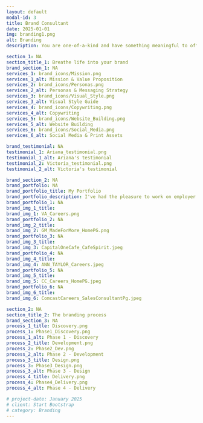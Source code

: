 ```yaml
---
layout: default
modal-id: 3
title: Brand Consultant
date: 2025-01-01
img: branding1.png
alt: Branding
description: You are one-of-a-kind and have something meaningful to offer the world. Your brand should reflect that. By developing distinctive visuals and written elements aligned with your values and goals, you can show your authentic self and attract the kindred spirits you seek. I can help you create a unique brand identity that builds recognition, connection and trust with your audience.

section_1: NA
section_title_1: Breathe life into your brand
brand_section_1: NA
services_1: brand_icons/Mission.png
services_1_alt: Mission & Value Proposition
services_2: brand_icons/Personas.png
services_2_alt: Personas & Messaging Strategy
services_3: brand_icons/Visual_Style.png
services_3_alt: Visual Style Guide
services_4: brand_icons/Copywriting.png
services_4_alt: Copywriting
services_5: brand_icons/Website_Building.png
services_5_alt: Website Building
services_6: brand_icons/Social_Media.png
services_6_alt: Social Media & Print Assets

brand_testimonial: NA
testimonial_1: Ariana_testimonial.png
testimonial_1_alt: Ariana's testimonial
testimonial_2: Victoria_testimonial.png
testimonial_2_alt: Victoria's testimonial

brand_section_2: NA
brand_portfolio: NA
brand_portfolio_title: My Portfolio
brand_portfolio_description: I've had the pleasure to work on employer branding projects for major companies across industries—General Motors, Northrop Grumman, US Department of State, Capital One, Macy's, Ann Taylor and more.
brand_portfolio_1: NA
brand_img_1_title: 
brand_img_1: VA_Careers.png
brand_portfolio_2: NA
brand_img_2_title: 
brand_img_2: GM_MadeForMore_HomePG.png
brand_portfolio_3: NA
brand_img_3_title: 
brand_img_3: CapitalOneCafe_CafeSpirit.jpeg
brand_portfolio_4: NA
brand_img_4_title: 
brand_img_4: ANN_TAYLOR_Careers.jpeg
brand_portfolio_5: NA
brand_img_5_title: 
brand_img_5: CC_Careers_HomePG.jpeg
brand_portfolio_6: NA
brand_img_6_title: 
brand_img_6: ComcastCareers_SalesConsultantPg.jpeg

section_2: NA
section_title_2: The branding process
brand_section_3: NA
process_1_title: Discovery.png
process_1: Phase1_Discovery.png
process_1_alt: Phase 1 - Discovery
process_2_title: Development.png
process_2: Phase2_Dev.png
process_2_alt: Phase 2 - Development
process_3_title: Design.png
process_3: Phase3_Design.png
process_3_alt: Phase 3 - Design
process_4_title: Delivery.png
process_4: Phase4_Delivery.png
process_4_alt: Phase 4 - Delivery

# project-date: January 2025
# client: Start Bootstrap
# category: Branding 
---
```

